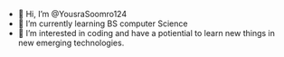 - 👋 Hi, I’m @YousraSoomro124
- 🌱 I’m currently learning BS computer Science
- 👀 I’m interested in coding and have a potiential to learn new things in new emerging technologies.



<!---
YousraSoomro124/YousraSoomro124 is a ✨ special ✨ repository because its `README.md` (this file) appears on your GitHub profile.
You can click the Preview link to take a look at your changes.
--->
